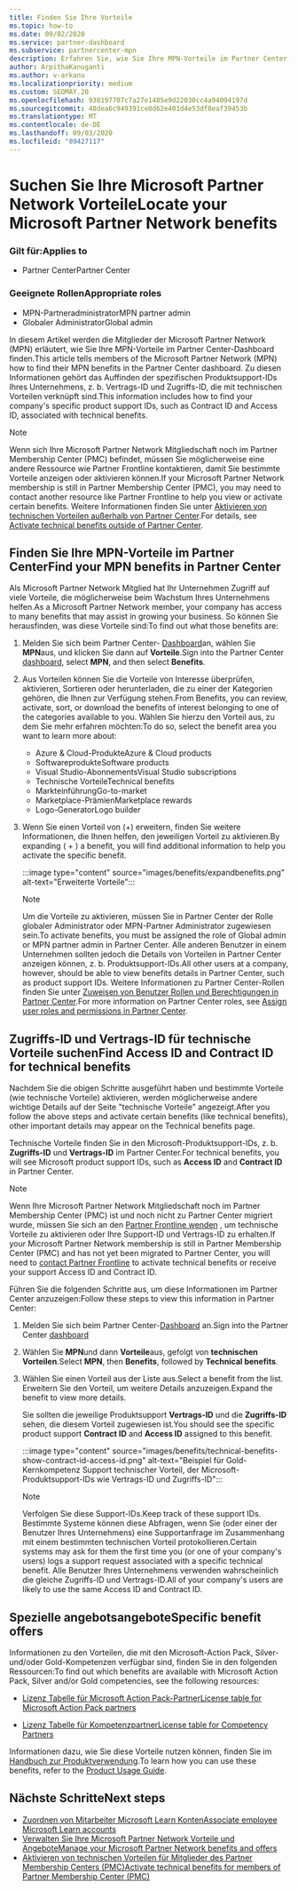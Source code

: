 ```yaml
---
title: Finden Sie Ihre Vorteile
ms.topic: how-to
ms.date: 09/02/2020
ms.service: partner-dashboard
ms.subservice: partnercenter-mpn
description: Erfahren Sie, wie Sie Ihre MPN-Vorteile im Partner Center-Dashboard finden.
author: ArpithaKanuganti
ms.author: v-arkanu
ms.localizationpriority: medium
ms.custom: SEOMAY.20
ms.openlocfilehash: 938197707c7a27e1485e9d22030cc4a94094197d
ms.sourcegitcommit: 48dea6c949391ce0d62e401d4e53df8eaf39453b
ms.translationtype: MT
ms.contentlocale: de-DE
ms.lasthandoff: 09/03/2020
ms.locfileid: "89427117"
---
```

# <a name="locate-your-microsoft-partner-network-benefits"></a><span data-ttu-id="f51c1-103">Suchen Sie Ihre Microsoft Partner Network Vorteile</span><span class="sxs-lookup"><span data-stu-id="f51c1-103">Locate your Microsoft Partner Network benefits</span></span> 

### <a name="applies-to"></a><span data-ttu-id="f51c1-104">Gilt für:</span><span class="sxs-lookup"><span data-stu-id="f51c1-104">Applies to</span></span>

- <span data-ttu-id="f51c1-105">Partner Center</span><span class="sxs-lookup"><span data-stu-id="f51c1-105">Partner Center</span></span>

### <a name="appropriate-roles"></a><span data-ttu-id="f51c1-106">Geeignete Rollen</span><span class="sxs-lookup"><span data-stu-id="f51c1-106">Appropriate roles</span></span>

- <span data-ttu-id="f51c1-107">MPN-Partneradministrator</span><span class="sxs-lookup"><span data-stu-id="f51c1-107">MPN partner admin</span></span>
- <span data-ttu-id="f51c1-108">Globaler Administrator</span><span class="sxs-lookup"><span data-stu-id="f51c1-108">Global admin</span></span>

<span data-ttu-id="f51c1-109">In diesem Artikel werden die Mitglieder der Microsoft Partner Network (MPN) erläutert, wie Sie Ihre MPN-Vorteile im Partner Center-Dashboard finden.</span><span class="sxs-lookup"><span data-stu-id="f51c1-109">This article tells members of the Microsoft Partner Network (MPN) how to find their MPN benefits in the Partner Center dashboard.</span></span> <span data-ttu-id="f51c1-110">Zu diesen Informationen gehört das Auffinden der spezifischen Produktsupport-IDs Ihres Unternehmens, z. b. Vertrags-ID und Zugriffs-ID, die mit technischen Vorteilen verknüpft sind.</span><span class="sxs-lookup"><span data-stu-id="f51c1-110">This information includes how to find your company's specific product support IDs, such as Contract ID and Access ID, associated with technical benefits.</span></span>

>[!NOTE]
> <span data-ttu-id="f51c1-111">Wenn sich Ihre Microsoft Partner Network Mitgliedschaft noch im Partner Membership Center (PMC) befindet, müssen Sie möglicherweise eine andere Ressource wie Partner Frontline kontaktieren, damit Sie bestimmte Vorteile anzeigen oder aktivieren können.</span><span class="sxs-lookup"><span data-stu-id="f51c1-111">If your Microsoft Partner Network membership is still in Partner Membership Center (PMC), you may need to contact another resource like Partner Frontline to help you view or activate certain benefits.</span></span> <span data-ttu-id="f51c1-112">Weitere Informationen finden Sie unter [Aktivieren von technischen Vorteilen außerhalb von Partner Center](partner-membership-center-tech-benefits-activate.md).</span><span class="sxs-lookup"><span data-stu-id="f51c1-112">For details, see [Activate technical benefits outside of Partner Center](partner-membership-center-tech-benefits-activate.md).</span></span>

## <a name="find-your-mpn-benefits-in-partner-center"></a><span data-ttu-id="f51c1-113">Finden Sie Ihre MPN-Vorteile im Partner Center</span><span class="sxs-lookup"><span data-stu-id="f51c1-113">Find your MPN benefits in Partner Center</span></span>

<span data-ttu-id="f51c1-114">Als Microsoft Partner Network Mitglied hat Ihr Unternehmen Zugriff auf viele Vorteile, die möglicherweise beim Wachstum Ihres Unternehmens helfen.</span><span class="sxs-lookup"><span data-stu-id="f51c1-114">As a Microsoft Partner Network member, your company has access to many benefits that may assist in growing your business.</span></span> <span data-ttu-id="f51c1-115">So können Sie herausfinden, was diese Vorteile sind:</span><span class="sxs-lookup"><span data-stu-id="f51c1-115">To find out what those benefits are:</span></span>

1. <span data-ttu-id="f51c1-116">Melden Sie sich beim Partner Center- [Dashboard](https://partner.microsoft.com/dashboard/home)an, wählen Sie **MPN**aus, und klicken Sie dann auf **Vorteile**.</span><span class="sxs-lookup"><span data-stu-id="f51c1-116">Sign into the Partner Center [dashboard](https://partner.microsoft.com/dashboard/home), select **MPN**, and then select **Benefits**.</span></span>

2. <span data-ttu-id="f51c1-117">Aus Vorteilen können Sie die Vorteile von Interesse überprüfen, aktivieren, Sortieren oder herunterladen, die zu einer der Kategorien gehören, die Ihnen zur Verfügung stehen.</span><span class="sxs-lookup"><span data-stu-id="f51c1-117">From Benefits, you can review, activate, sort, or download the benefits of interest belonging to one of the categories available to you.</span></span> <span data-ttu-id="f51c1-118">Wählen Sie hierzu den Vorteil aus, zu dem Sie mehr erfahren möchten:</span><span class="sxs-lookup"><span data-stu-id="f51c1-118">To do so, select the benefit area you want to learn more about:</span></span>

   - <span data-ttu-id="f51c1-119">Azure & Cloud-Produkte</span><span class="sxs-lookup"><span data-stu-id="f51c1-119">Azure & Cloud products</span></span>
   - <span data-ttu-id="f51c1-120">Softwareprodukte</span><span class="sxs-lookup"><span data-stu-id="f51c1-120">Software products</span></span>
   - <span data-ttu-id="f51c1-121">Visual Studio-Abonnements</span><span class="sxs-lookup"><span data-stu-id="f51c1-121">Visual Studio subscriptions</span></span>
   - <span data-ttu-id="f51c1-122">Technische Vorteile</span><span class="sxs-lookup"><span data-stu-id="f51c1-122">Technical benefits</span></span>
   - <span data-ttu-id="f51c1-123">Markteinführung</span><span class="sxs-lookup"><span data-stu-id="f51c1-123">Go-to-market</span></span>
   - <span data-ttu-id="f51c1-124">Marketplace-Prämien</span><span class="sxs-lookup"><span data-stu-id="f51c1-124">Marketplace rewards</span></span>
   - <span data-ttu-id="f51c1-125">Logo-Generator</span><span class="sxs-lookup"><span data-stu-id="f51c1-125">Logo builder</span></span>

3. <span data-ttu-id="f51c1-126">Wenn Sie einen Vorteil von (+) erweitern, finden Sie weitere Informationen, die Ihnen helfen, den jeweiligen Vorteil zu aktivieren.</span><span class="sxs-lookup"><span data-stu-id="f51c1-126">By expanding ( + ) a benefit, you will find additional information to help you activate the specific benefit.</span></span>

   :::image type="content" source="images/benefits/expandbenefits.png" alt-text="Erweiterte Vorteile":::

   > [!NOTE]
   > <span data-ttu-id="f51c1-128">Um die Vorteile zu aktivieren, müssen Sie in Partner Center der Rolle globaler Administrator oder MPN-Partner Administrator zugewiesen sein.</span><span class="sxs-lookup"><span data-stu-id="f51c1-128">To activate benefits, you must be assigned the role of Global admin or MPN partner admin in Partner Center.</span></span> <span data-ttu-id="f51c1-129">Alle anderen Benutzer in einem Unternehmen sollten jedoch die Details von Vorteilen in Partner Center anzeigen können, z. b. Produktsupport-IDs.</span><span class="sxs-lookup"><span data-stu-id="f51c1-129">All other users at a company, however, should be able to view benefits details in Partner Center, such as product support IDs.</span></span> <span data-ttu-id="f51c1-130">Weitere Informationen zu Partner Center-Rollen finden Sie unter [Zuweisen von Benutzer Rollen und Berechtigungen in Partner Center](permissions-overview.md).</span><span class="sxs-lookup"><span data-stu-id="f51c1-130">For more information on Partner Center roles, see [Assign user roles and permissions in Partner Center](permissions-overview.md).</span></span>

## <a name="find-access-id-and-contract-id-for-technical-benefits"></a><span data-ttu-id="f51c1-131">Zugriffs-ID und Vertrags-ID für technische Vorteile suchen</span><span class="sxs-lookup"><span data-stu-id="f51c1-131">Find Access ID and Contract ID for technical benefits</span></span>

<span data-ttu-id="f51c1-132">Nachdem Sie die obigen Schritte ausgeführt haben und bestimmte Vorteile (wie technische Vorteile) aktivieren, werden möglicherweise andere wichtige Details auf der Seite "technische Vorteile" angezeigt.</span><span class="sxs-lookup"><span data-stu-id="f51c1-132">After you follow the above steps and activate certain benefits (like technical benefits), other important details may appear on the Technical benefits page.</span></span>

<span data-ttu-id="f51c1-133">Technische Vorteile finden Sie in den Microsoft-Produktsupport-IDs, z. b. **Zugriffs-ID** und **Vertrags-ID** im Partner Center.</span><span class="sxs-lookup"><span data-stu-id="f51c1-133">For technical benefits, you will see Microsoft product support IDs, such as **Access ID** and **Contract ID** in Partner Center.</span></span>

>[!NOTE]
> <span data-ttu-id="f51c1-134">Wenn Ihre Microsoft Partner Network Mitgliedschaft noch im Partner Membership Center (PMC) ist und noch nicht zu Partner Center migriert wurde, müssen Sie sich an den [Partner Frontline wenden](partner-membership-center-tech-benefits-activate.md) , um technische Vorteile zu aktivieren oder Ihre Support-ID und Vertrags-ID zu erhalten.</span><span class="sxs-lookup"><span data-stu-id="f51c1-134">If your Microsoft Partner Network membership is still in Partner Membership Center (PMC) and has not yet been migrated to Partner Center, you will need to [contact Partner Frontline](partner-membership-center-tech-benefits-activate.md) to activate technical benefits or receive your support Access ID and Contract ID.</span></span>

 <span data-ttu-id="f51c1-135">Führen Sie die folgenden Schritte aus, um diese Informationen im Partner Center anzuzeigen:</span><span class="sxs-lookup"><span data-stu-id="f51c1-135">Follow these steps to view this information in Partner Center:</span></span>

1. <span data-ttu-id="f51c1-136">Melden Sie sich beim Partner Center-[Dashboard](https://partner.microsoft.com/dashboard/home) an.</span><span class="sxs-lookup"><span data-stu-id="f51c1-136">Sign into the Partner Center [dashboard](https://partner.microsoft.com/dashboard/home)</span></span>

2. <span data-ttu-id="f51c1-137">Wählen Sie **MPN**und dann **Vorteile**aus, gefolgt von **technischen Vorteilen**.</span><span class="sxs-lookup"><span data-stu-id="f51c1-137">Select **MPN**, then **Benefits**, followed by **Technical benefits**.</span></span>

3. <span data-ttu-id="f51c1-138">Wählen Sie einen Vorteil aus der Liste aus.</span><span class="sxs-lookup"><span data-stu-id="f51c1-138">Select a benefit from the list.</span></span> <span data-ttu-id="f51c1-139">Erweitern Sie den Vorteil, um weitere Details anzuzeigen.</span><span class="sxs-lookup"><span data-stu-id="f51c1-139">Expand the benefit to view more details.</span></span> 

   <span data-ttu-id="f51c1-140">Sie sollten die jeweilige Produktsupport **Vertrags-ID** und die **Zugriffs-ID** sehen, die diesem Vorteil zugewiesen ist.</span><span class="sxs-lookup"><span data-stu-id="f51c1-140">You should see the specific product support **Contract ID** and **Access ID** assigned to this benefit.</span></span>  

   :::image type="content" source="images/benefits/technical-benefits-show-contract-id-access-id.png" alt-text="Beispiel für Gold-Kernkompetenz Support technischer Vorteil, der Microsoft-Produktsupport-IDs wie Vertrags-ID und Zugriffs-ID":::

   > [!NOTE]
   > <span data-ttu-id="f51c1-142">Verfolgen Sie diese Support-IDs.</span><span class="sxs-lookup"><span data-stu-id="f51c1-142">Keep track of these support IDs.</span></span> <span data-ttu-id="f51c1-143">Bestimmte Systeme können diese Abfragen, wenn Sie (oder einer der Benutzer Ihres Unternehmens) eine Supportanfrage im Zusammenhang mit einem bestimmten technischen Vorteil protokollieren.</span><span class="sxs-lookup"><span data-stu-id="f51c1-143">Certain systems may ask for them the first time you (or one of your company's users) logs a support request associated with a specific technical benefit.</span></span> <span data-ttu-id="f51c1-144">Alle Benutzer Ihres Unternehmens verwenden wahrscheinlich die gleiche Zugriffs-ID und Vertrags-ID.</span><span class="sxs-lookup"><span data-stu-id="f51c1-144">All of your company's users are likely to use the same Access ID and Contract ID.</span></span>

## <a name="specific-benefit-offers"></a><span data-ttu-id="f51c1-145">Spezielle angebotsangebote</span><span class="sxs-lookup"><span data-stu-id="f51c1-145">Specific benefit offers</span></span>

<span data-ttu-id="f51c1-146">Informationen zu den Vorteilen, die mit den Microsoft-Action Pack, Silver-und/oder Gold-Kompetenzen verfügbar sind, finden Sie in den folgenden Ressourcen:</span><span class="sxs-lookup"><span data-stu-id="f51c1-146">To find out which benefits are available with Microsoft Action Pack, Silver and/or Gold competencies, see the following resources:</span></span>

- [<span data-ttu-id="f51c1-147">Lizenz Tabelle für Microsoft Action Pack-Partner</span><span class="sxs-lookup"><span data-stu-id="f51c1-147">License table for Microsoft Action Pack partners</span></span>](https://assetsprod.microsoft.com/mpn/MPN-MAPS-Software-IUR-License-Table.xlsx)

- [<span data-ttu-id="f51c1-148">Lizenz Tabelle für Kompetenzpartner</span><span class="sxs-lookup"><span data-stu-id="f51c1-148">License table for Competency Partners</span></span>](https://assetsprod.microsoft.com/mpn-maps-software-iur-competency-license-table.docx)

<span data-ttu-id="f51c1-149">Informationen dazu, wie Sie diese Vorteile nutzen können, finden Sie im [Handbuch zur Produktverwendung](https://assets.microsoft.com/MPN-MAPS-Product-Usage-Guide.pdf).</span><span class="sxs-lookup"><span data-stu-id="f51c1-149">To learn how you can use these benefits,  refer to the [Product Usage Guide](https://assets.microsoft.com/MPN-MAPS-Product-Usage-Guide.pdf).</span></span>

## <a name="next-steps"></a><span data-ttu-id="f51c1-150">Nächste Schritte</span><span class="sxs-lookup"><span data-stu-id="f51c1-150">Next steps</span></span>

- [<span data-ttu-id="f51c1-151">Zuordnen von Mitarbeiter Microsoft Learn Konten</span><span class="sxs-lookup"><span data-stu-id="f51c1-151">Associate employee Microsoft Learn accounts</span></span>](ms-learn-associate.md)
- [<span data-ttu-id="f51c1-152">Verwalten Sie Ihre Microsoft Partner Network Vorteile und Angebote</span><span class="sxs-lookup"><span data-stu-id="f51c1-152">Manage your Microsoft Partner Network benefits and offers</span></span>](manage-your-partner-network-benefits.md)
- [<span data-ttu-id="f51c1-153">Aktivieren von technischen Vorteilen für Mitglieder des Partner Membership Centers (PMC)</span><span class="sxs-lookup"><span data-stu-id="f51c1-153">Activate technical benefits for members of Partner Membership Center (PMC)</span></span>](partner-membership-center-tech-benefits-activate.md)